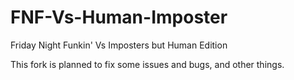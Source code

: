 # FNF-Vs-Human-Imposter
Friday Night Funkin' Vs Imposters but Human Edition

This fork is planned to fix some issues and bugs, and other things.
